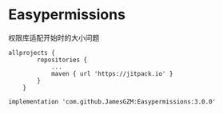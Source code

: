 # Easypermissions
权限库适配开始时的大小问题


```
allprojects {
		repositories {
			...
			maven { url 'https://jitpack.io' }
		}
	}
```

```implementation 'com.github.JamesGZM:Easypermissions:3.0.0'```
